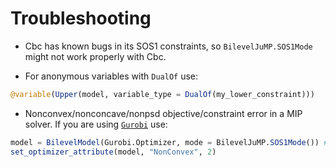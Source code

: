 # Troubleshooting

* Cbc has known bugs in its SOS1 constraints, so `BilevelJuMP.SOS1Mode` might
not work properly with Cbc.

* For anonymous variables with `DualOf` use:
```julia
@variable(Upper(model, variable_type = DualOf(my_lower_constraint)))
```

* Nonconvex/nonconcave/nonpsd objective/constraint error in a MIP solver.
If you are using
[`Gurobi`](https://github.com/jump-dev/Gurobi.jl#using-gurobi-v90-and-you-got-an-error-like-q-not-psd)
use:
```julia
model = BilevelModel(Gurobi.Optimizer, mode = BilevelJuMP.SOS1Mode()) #or other mode
set_optimizer_attribute(model, "NonConvex", 2)
```
